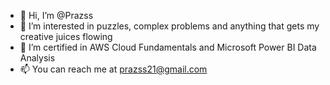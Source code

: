 - 👋 Hi, I’m @Prazss
- 👀 I’m interested in puzzles, complex problems and anything that gets my creative juices flowing
- 🌱 I’m certified in AWS Cloud Fundamentals and Microsoft Power BI Data Analysis
- 📫 You can reach me at prazss21@gmail.com

